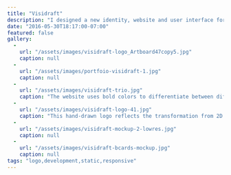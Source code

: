 ```yaml
---
title: "Visidraft"
description: "I designed a new identity, website and user interface for an augmented reality app that allows architects and contractors to visualize their construction projects in real time. "
date: "2016-05-30T18:17:00-07:00"
featured: false
gallery:
  -
    url: "/assets/images/visidraft-logo_Artboard47copy5.jpg"
    caption: null
  -
    url: "/assets/images/portfoio-visidraft-1.jpg"
    caption: null
  -
    url: "/assets/images/visidraft-trio.jpg"
    caption: "The website uses bold colors to differentiate between different target markets."
  -
    url: "/assets/images/visidraft-logo-41.jpg"
    caption: "This hand-drawn logo reflects the transformation from 2D to 3D while providing a creative optical illusion."
  -
    url: "/assets/images/visidraft-mockup-2-lowres.jpg"
    caption: null
  -
    url: "/assets/images/visidraft-bcards-mockup.jpg"
    caption: null
tags: "logo,development,static,responsive"
---
```

